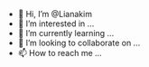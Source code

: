 - 👋 Hi, I’m @Lianakim
- 👀 I’m interested in ...
- 🌱 I’m currently learning ...
- 💞️ I’m looking to collaborate on ...
- 📫 How to reach me ...

<!---
Lianakim/Lianakim is a ✨ special ✨ repository because its `README.md` (this file) appears on your GitHub profile.
You can click the Preview link to take a look at your changes.
--->
